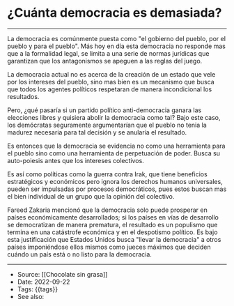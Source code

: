 # ¿Cuánta democracia es demasiada?
----

La democracia es comúnmente puesta como "el gobierno del pueblo, por el pueblo y para el pueblo". Más hoy en día esta democracia no responde mas que a la formalidad legal, se limita a una serie de normas jurídicas que garantizan que los antagonismos se apeguen a las reglas del juego.

La democracia actual no es acerca de la creación de un estado que vele por los intereses del pueblo, sino mas bien es un mecanismo que busca que todos los agentes políticos respetaran de manera incondicional los resultados.

Pero, ¿qué pasaría si un partido político anti-democracia  ganara las elecciones libres y quisiera abolir la democracia como tal? Bajo este caso, los demócratas seguramente argumentarían que el pueblo no tenia la madurez necesaria para tal decisión y se anularía el resultado.

Es entonces que la democracia se evidencia no como una herramienta para el pueblo sino como una herramienta de perpetuación de poder. Busca su auto-poiesis antes que los intereses colectivos.

Es así como políticas como la guerra contra Irak, que tiene beneficios estratégicos y económicos pero ignora los derechos humanos universales, pueden ser impulsadas por procesos democráticos, pues estos buscan mas el bien individual de un grupo que la opinión del colectivo. 

Fareed Zakaria mencionó que la democracia solo puede prosperar en países económicamente desarrollados; si los países en vías de desarrollo se democratizan de manera prematura, el resultado es un populismo que termina en una catástrofe económica y en el despotismo político. Es bajo esta justificación que Estados Unidos busca "llevar la democracia" a otros países imponiéndose ellos mismos como jueces máximos que deciden cuándo un país está o no listo para la democracia.

---
- Source:  [[Chocolate sin grasa]]
- Date: 2022-09-22
- Tags: {{tags}}
- See also: